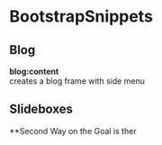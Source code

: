 # BootstrapSnippets

## Blog 

**blog:content**  
creates a blog frame with side menu 



## Slideboxes

**Second Way on the Goal is ther